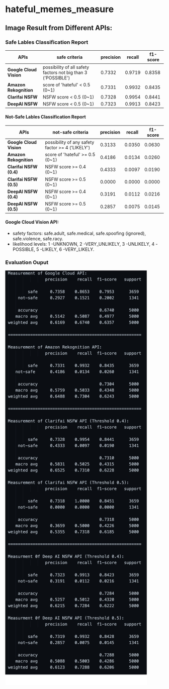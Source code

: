 # hateful_memes_measure
 
## Image Result from Different APIs:

### Safe Lables Classification Report
| APIs | safe criteria | precision | recall | f1-score | 
| --- | --- | --- | --- | --- |
| **Google Cloud Vision** | possibility of all safety factors not big than 3 ('POSSIBLE') |0.7332 | 0.9719 | 0.8358 |
| **Amazon Rekognition** | score of 'hateful' < 0.5 (0\~1) | 0.7331 | 0.9932 | 0.8435 |
| **Clarifai NSFW**  | NSFW score < 0.5 (0\~1) | 0.7328 | 0.9954 | 0.8441 |
| **DeepAI NSFW** | NSFW score < 0.5 (0\~1) | 0.7323 | 0.9913 | 0.8423 |


#### Not-Safe Lables Classification Report
| APIs| not-safe criteria | precision | recall | f1-score | 
| --- | --- | --- | --- | --- |
| **Google Cloud Vision**| possibility of any safety factor >= 4 ('LIKELY') | 0.3133| 0.0350 | 0.0630 |
| **Amazon Rekognition**| score of 'hateful' >= 0.5 (0\~1) |0.4186 | 0.0134 | 0.0260 | 
| **Clarifai NSFW (0.4)**| NSFW score >= 0.4 (0\~1) | 0.4333| 0.0097 | 0.0190 |
| **Clarifai NSFW (0.5)**| NSFW score >= 0.5 (0\~1) | 0.0000| 0.0000 | 0.0000 |
| **DeepAI NSFW (0.4)** | NSFW score >= 0.4 (0\~1) | 0.3191| 0.0112 | 0.0216 |
| **DeepAI NSFW (0.5)** | NSFW score >= 0.5 (0\~1) | 0.2857| 0.0075 | 0.0145 |

#### Google Cloud Vision API:
- safety factors: safe.adult, safe.medical, safe.spoofing (ignored), safe.violence, safe.racy.
- likelihood levels: 1 -UNKNOWN, 2 -VERY_UNLIKELY, 3 -UNLIKELY, 4 -POSSIBLE, 5 -LIKELY, 6 -VERY_LIKELY.

### Evaluation Ouput
<img src="https://github.com/keyanUB/hateful_memes_measure/blob/main/img_result.png?raw=true" width="450">
